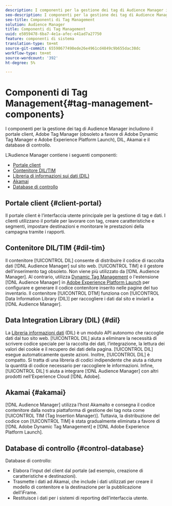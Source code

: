 ```yaml
---
description: I componenti per la gestione dei tag di Audience Manager includono il portale client, Adobe Tag Manager (obsoleto a favore di Adobe Dynamic Tag Manager e Adobe Experience Platform Launch), DIL, Akamai e il database di controllo.
seo-description: I componenti per la gestione dei tag di Audience Manager includono il portale client, Adobe Tag Manager (obsoleto a favore di Adobe Dynamic Tag Manager e Adobe Experience Platform Launch), DIL, Akamai e il database di controllo.
seo-title: Componenti di Tag Management
solution: Audience Manager
title: Componenti di Tag Management
uuid: e5059478-6ba7-4e1a-afec-e41ad7a27750
feature: componenti di sistema
translation-type: tm+mt
source-git-commit: 65598677498ede26e4961cd4849c9b655dac38dc
workflow-type: tm+mt
source-wordcount: '392'
ht-degree: 5%

---
```



# Componenti di Tag Management{#tag-management-components}

I componenti per la gestione dei tag di Audience Manager includono il portale client, Adobe Tag Manager (obsoleto a favore di Adobe Dynamic Tag Manager e Adobe Experience Platform Launch), DIL, Akamai e il database di controllo.

<!-- 

c_comptag.xml

 -->

L’Audience Manager contiene i seguenti componenti:

* [Portale client](../../reference/system-components/components-tag-management.md#client-portal)
* [Contenitore DIL/TIM](../../reference/system-components/components-tag-management.md#dil-tim)
* [Libreria di informazioni sui dati (DIL)](../../reference/system-components/components-tag-management.md#dil)
* [Akamai](../../reference/system-components/components-tag-management.md#akamai)
* [Database di controllo](../../reference/system-components/components-tag-management.md#control-database)

## Portale client {#client-portal}

Il portale client è l’interfaccia utente principale per la gestione di tag e dati. I clienti utilizzano il portale per lavorare con tag, creare caratteristiche e segmenti, impostare destinazioni e monitorare le prestazioni della campagna tramite i rapporti.

## Contenitore DIL/TIM {#dil-tim}

Il contenitore [!UICONTROL DIL] consente di distribuire il codice di raccolta dati [!DNL Audience Manager] sul sito web. [!UICONTROL TIM] è il gestore dell’inserimento tag obsoleto. Non viene più utilizzato da [!DNL Audience Manager]. Al contrario, utilizza [Dynamic Tag Management](https://docs.adobe.com/content/help/it-IT/dtm/using/dtm-home.html) o l&#39;estensione [!DNL Audience Manager] in [Adobe Experience Platform Launch](https://experienceleague.adobe.com/docs/launch/using/extensions-ref/adobe-extension/audience-manager/overview.html) per configurare e generare il codice contenitore inserito nelle pagine del tuo inventario. Il contenitore [!UICONTROL DTM] funziona con [!UICONTROL Data Information Library (DIL)] per raccogliere i dati dal sito e inviarli a [!DNL Audience Manager].

##  Data Integration Library (DIL) {#dil}

La [Libreria informazioni dati](../../dil/dil-overview.md) (DIL) è un modulo API autonomo che raccoglie dati dal tuo sito web. [!UICONTROL DIL] aiuta a eliminare la necessità di scrivere codice speciale per la raccolta dei dati, l’integrazione, la lettura dei valori dei cookie e il recupero dei dati della pagina. [!UICONTROL DIL] esegue automaticamente queste azioni. Inoltre, [!UICONTROL DIL] è compatto. Si tratta di una libreria di codici indipendente che aiuta a ridurre la quantità di codice necessario per raccogliere le informazioni. Infine, [!UICONTROL DIL] ti aiuta a integrare [!DNL Audience Manager] con altri prodotti nell&#39;Experience Cloud [!DNL Adobe].

## Akamai {#akamai}

[!DNL Audience Manager] utilizza l’host  [](https://www.akamai.com/us/en/about/) Akamaito e consegna il codice contenitore dalla nostra piattaforma di gestione dei tag nota come  [!UICONTROL TIM (Tag Insertion Manager)]. Tuttavia, la distribuzione del codice con [!UICONTROL TIM] è stata gradualmente eliminata a favore di [!DNL Adobe Dynamic Tag Management] e [!DNL Adobe Experience Platform Launch].

## Database di controllo {#control-database}

Database di controllo:

* Elabora l’input del client dal portale (ad esempio, creazione di caratteristiche e destinazioni).
* Trasmette i dati ad Akamai, che include i dati utilizzati per creare il modello di contenitore e la destinazione per la pubblicazione dell’iFrame.
* Restituisce i dati per i sistemi di reporting dell’interfaccia utente.

